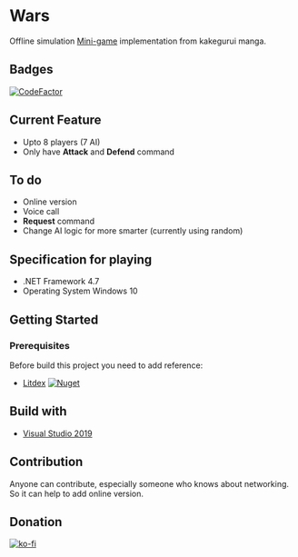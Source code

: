 # Wars

Offline simulation [Mini-game](https://kakegurui.fandom.com/wiki/War) implementation from kakegurui manga.

## Badges
[![CodeFactor](https://www.codefactor.io/repository/github/shiroechi/wars-conspiracy/badge)](https://www.codefactor.io/repository/github/shiroechi/wars-conspiracy)

## Current Feature
* Upto 8 players (7 AI)
* Only have **Attack** and **Defend** command

## To do
* Online version
* Voice call 
* **Request** command
* Change AI logic for more smarter (currently using random)

## Specification for playing
* .NET Framework 4.7
* Operating System Windows 10 

## Getting Started

### Prerequisites
Before build this project you need to add reference:
* [Litdex](https://github.com/Shiroechi/Litdex) [![Nuget](https://img.shields.io/nuget/v/litdex)](https://www.nuget.org/packages/Litdex/)

## Build with
* [Visual Studio 2019](https://visualstudio.microsoft.com/downloads/)

## Contribution
Anyone can contribute, especially someone who knows about networking. So it can help to add online version.

## Donation
[![ko-fi](https://www.ko-fi.com/img/githubbutton_sm.svg)](https://ko-fi.com/X8X81SP2L)
